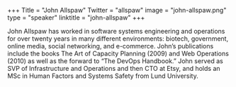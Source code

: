 +++
Title = "John Allspaw"
Twitter = "allspaw"
image = "john-allspaw.png"
type = "speaker"
linktitle = "john-allspaw"
+++

John Allspaw has worked in software systems engineering and operations for over twenty years in many different environments: biotech, government, online media, social networking, and e-commerce. John’s publications include the books The Art of Capacity Planning (2009) and Web Operations (2010) as well as the forward to “The DevOps Handbook.” John served as SVP of Infrastructure and Operations and then CTO at Etsy, and holds an MSc in Human Factors and Systems Safety from Lund University.
